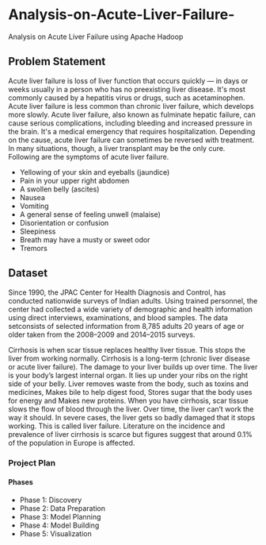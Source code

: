 # Analysis-on-Acute-Liver-Failure-

Analysis on Acute Liver Failure using Apache Hadoop

## Problem Statement

Acute liver failure is loss of liver function that occurs quickly — in days or weeks usually in a person who has no preexisting liver disease. It's most commonly caused by a hepatitis virus or drugs, such as acetaminophen. Acute liver failure is less common than chronic liver failure, which develops more slowly. Acute liver failure, also known as fulminate hepatic failure, can cause serious complications, including bleeding and increased pressure in the brain. It's a medical emergency that requires hospitalization. Depending on the cause, acute liver failure can sometimes be reversed with treatment. In many situations, though, a liver transplant may be the only cure. Following are the symptoms of acute liver failure.

- Yellowing of your skin and eyeballs (jaundice)
- Pain in your upper right abdomen
- A swollen belly (ascites)
- Nausea
- Vomiting
- A general sense of feeling unwell (malaise)
- Disorientation or confusion
- Sleepiness
- Breath may have a musty or sweet odor
- Tremors

## Dataset

Since 1990, the JPAC Center for Health Diagnosis and Control, has conducted nationwide surveys of Indian adults. Using trained personnel, the center had collected a wide variety of demographic and health information using direct interviews, examinations, and blood samples. The data setconsists of selected information from 8,785 adults 20 years of age or older taken from the 2008–2009 and 2014–2015 surveys.

Cirrhosis is when scar tissue replaces healthy liver tissue. This stops the liver from working
normally. Cirrhosis is a long-term (chronic liver disease or acute liver failure). The damage to your
liver builds up over time. The liver is your body’s largest internal organ. It lies up under your ribs
on the right side of your belly. Liver removes waste from the body, such as toxins and medicines, Makes bile to help digest food, Stores sugar that the body uses for energy and Makes new proteins.
When you have cirrhosis, scar tissue slows the flow of blood through the liver. Over time, the
liver can’t work the way it should. In severe cases, the liver gets so badly damaged that it stops
working. This is called liver failure.
Literature on the incidence and prevalence of liver cirrhosis is scarce but figures suggest that
around 0.1% of the population in Europe is affected.

### Project Plan

#### Phases

- Phase 1: Discovery
- Phase 2: Data Preparation
- Phase 3: Model Planning
- Phase 4: Model Building
- Phase 5: Visualization
